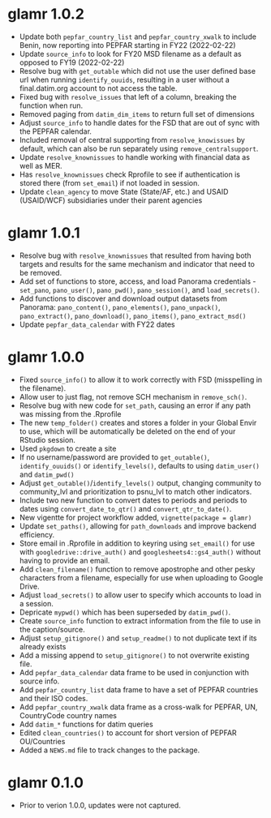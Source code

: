 # glamr 1.0.2
* Update both `pepfar_country_list` and `pepfar_country_xwalk` to include Benin, now reporting into PEPFAR starting in FY22 (2022-02-22)
* Update `source_info` to look for FY20 MSD filename as a default as opposed to FY19 (2022-02-22)
* Resolve bug with `get_outable` which did not use the user defined base url when running `identify_ouuids`, resulting in a user without a final.datim.org account to not access the table.
* Fixed bug with `resolve_issues` that left of a column, breaking the function when run.
* Removed paging from `datim_dim_items` to return full set of dimensions
* Adjust `source_info` to handle dates for the FSD that are out of sync with the PEPFAR calendar.
* Included removal of central supporting from `resolve_knowissues` by default, which can also be run separately using `remove_centralsupport`.
* Update `resolve_knownissues` to handle working with financial data as well as MER.
* Has `resolve_knownissues` check Rprofile to see if authentication is stored there (from `set_email`) if not loaded in session.
* Update `clean_agency` to move State (State/AF, etc.) and USAID (USAID/WCF) subsidiaries under their parent agencies

# glamr 1.0.1
* Resolve bug with `resolve_knownissues` that resulted from having both targets and results for the same mechanism and indicator that need to be removed.
* Add set of functions to store, access, and load Panorama credentials - `set_pano`,
 `pano_user()`, `pano_pwd()`, `pano_session()`, and `load_secrets()`.
* Add functions to discover and download output datasets from Panorama: `pano_content()`, `pano_elements()`, `pano_unpack()`, `pano_extract()`, `pano_download()`, `pano_items()`, `pano_extract_msd()`
* Update `pepfar_data_calendar` with FY22 dates

# glamr 1.0.0
* Fixed `source_info()` to allow it to work correctly with FSD (misspelling in the filename).
* Allow user to just flag, not remove SCH mechanism in `remove_sch()`.
* Resolve bug with new code for `set_path`, causing an error if any path was missing from the .Rprofile
* The new `temp_folder()` creates and stores a folder in your Global Envir to use, which will be automatically be deleted on the end of your RStudio session.
* Used `pkgdown` to create a site
* If no username/password are provided to `get_outable()`, `identify_ouuids()` or `identify_levels()`, defaults to using `datim_user()` and `datim_pwd()`
* Adjust `get_outable()`/`identify_levels()` output, changing community to community_lvl and prioritization to psnu_lvl to match other indicators.
* Include two new function to convert dates to periods and periods to dates using `convert_date_to_qtr()` and `convert_qtr_to_date()`.
* New vigentte for project workflow added, `vignette(package = glamr)`
* Update `set_paths()`, allowing for `path_downloads` and improve backend efficiency.
* Store email in .Rprofile in addition to keyring using `set_email()` for use with `googledrive::drive_auth()` and `googlesheets4::gs4_auth()` without having to provide an email.
* Add `clean_filename()` function to remove apostrophe and other pesky characters from a filename, especially for use when uploading to Google Drive.
* Adjust `load_secrets()` to allow user to specify which accounts to load in a session.
* Depricate `mypwd()` which has been superseded by `datim_pwd()`.
* Create `source_info` function to extract information from the file to use in the caption/source.
* Adjust `setup_gitignore()` and `setup_readme()` to not duplicate text if its already exists
* Add a missing append to `setup_gitignore()` to not overwrite existing file.
* Add `pepfar_data_calendar` data frame to be used in conjunction with source info.
* Add `pepfar_country_list` data frame to have a set of PEPFAR countries and their ISO codes. 
* Add `pepfar_country_xwalk` data frame as a cross-walk for PEPFAR, UN, CountryCode country names
* Add `datim_*` functions for datim queries
* Edited `clean_countries()` to account for short version of PEPFAR OU/Countries
* Added a `NEWS.md` file to track changes to the package.

# glamr 0.1.0
* Prior to verion 1.0.0, updates were not captured.
